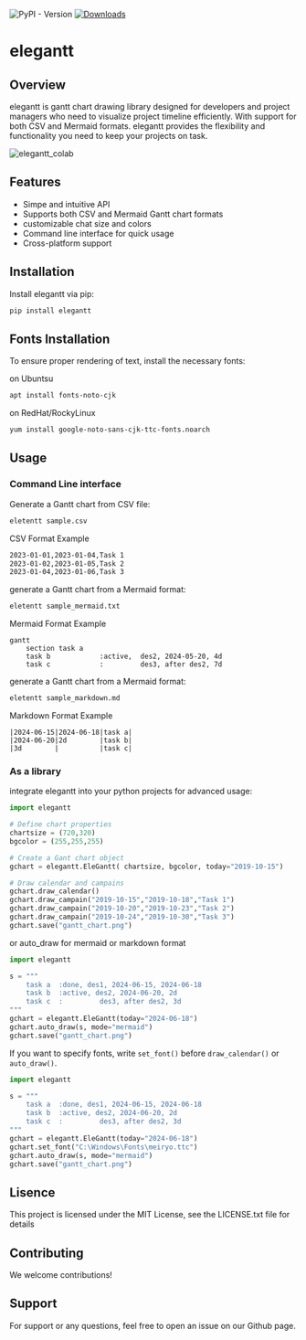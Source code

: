![PyPI - Version](https://img.shields.io/pypi/v/elegantt)
[![Downloads](https://static.pepy.tech/badge/elegantt)](https://pepy.tech/project/elegantt)


# elegantt

## Overview

elegantt is gantt chart drawing library designed for developers and project managers who need to visualize project timeline efficiently. With support for both CSV and Mermaid formats. elegantt provides the flexibility and functionality you need to keep your projects on task.

![elegantt_colab](https://github.com/usop4/github_actions_test/assets/44801/91b86c6b-30a4-42df-aedf-567957f8dabc)

## Features

- Simpe and intuitive API
- Supports both CSV and Mermaid Gantt chart formats
- customizable chat size and colors
- Command line interface for quick usage
- Cross-platform support

## Installation

Install elegantt via pip:
```sh
pip install elegantt
```

## Fonts Installation

To ensure proper rendering of text, install the necessary fonts:

on Ubuntsu
```sh
apt install fonts-noto-cjk
```

on RedHat/RockyLinux
```sh
yum install google-noto-sans-cjk-ttc-fonts.noarch
```

## Usage

### Command Line interface

Generate a Gantt chart from CSV file:

```sh
eletentt sample.csv
```

CSV Format Example

```txt
2023-01-01,2023-01-04,Task 1
2023-01-02,2023-01-05,Task 2
2023-01-04,2023-01-06,Task 3
```

generate a Gantt chart from a Mermaid format:

```sh
eletentt sample_mermaid.txt
```

Mermaid Format Example

```
gantt
    section task a
    task b            :active,  des2, 2024-05-20, 4d
    task c            :         des3, after des2, 7d
```

generate a Gantt chart from a Mermaid format:

```sh
eletentt sample_markdown.md
```

Markdown Format Example

```
|2024-06-15|2024-06-18|task a|
|2024-06-20|2d        |task b|
|3d        |          |task c|
```

### As a library

integrate elegantt into your python projects for advanced usage:

```py
import elegantt

# Define chart properties
chartsize = (720,320)
bgcolor = (255,255,255)

# Create a Gant chart object
gchart = elegantt.EleGantt( chartsize, bgcolor, today="2019-10-15")

# Draw calendar and campains
gchart.draw_calendar()
gchart.draw_campain("2019-10-15","2019-10-18","Task 1")
gchart.draw_campain("2019-10-20","2019-10-23","Task 2")
gchart.draw_campain("2019-10-24","2019-10-30","Task 3")
gchart.save("gantt_chart.png")
```

or auto_draw for mermaid or markdown format

```py
import elegantt

s = """
    task a  :done, des1, 2024-06-15, 2024-06-18
    task b  :active, des2, 2024-06-20, 2d
    task c  :         des3, after des2, 3d
"""
gchart = elegantt.EleGantt(today="2024-06-18")
gchart.auto_draw(s, mode="mermaid")
gchart.save("gantt_chart.png")
```

If you want to specify fonts, write `set_font()` before `draw_calendar()` or `auto_draw()`.

```py
import elegantt

s = """
    task a  :done, des1, 2024-06-15, 2024-06-18
    task b  :active, des2, 2024-06-20, 2d
    task c  :         des3, after des2, 3d
"""
gchart = elegantt.EleGantt(today="2024-06-18")
gchart.set_font("C:\Windows\Fonts\meiryo.ttc")
gchart.auto_draw(s, mode="mermaid")
gchart.save("gantt_chart.png")
```

## Lisence

This project is licensed under the MIT License, see the LICENSE.txt file for details

## Contributing

We welcome contributions!

## Support

For support or any questions, feel free to open an issue on our Github page.


